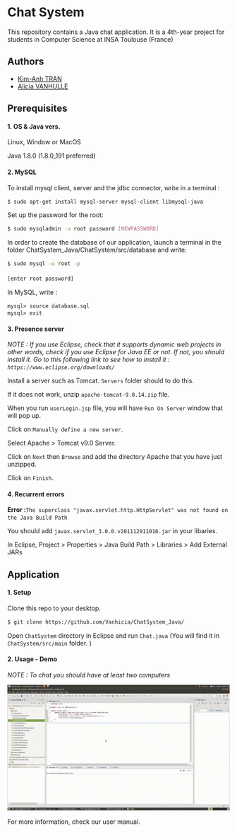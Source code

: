 Chat System
===================================
This repository contains a Java chat application. It is a 4th-year project for students in Computer Science at INSA Toulouse (France)

Authors
-------------------
* [Kim-Anh TRAN](mailto:katran@etud.insa-toulouse.fr)
* [Alicia VANHULLE](mailto:vanhulle@etud.insa-toulouse.fr)

Prerequisites
-------------------
#### 1. OS & Java vers.
Linux, Window or MacOS

Java 1.8.0 (1.8.0_191 preferred)

#### 2. MySQL

To install mysql client, server and the jdbc connector, write in a terminal :
```bash
$ sudo apt-get install mysql-server mysql-client libmysql-java
```

Set up the password for the root:
```bash
$ sudo mysqladmin -u root password [NEWPASSWORD]
```
In order to create the database of our application, launch a terminal in the folder ChatSystem_Java/ChatSystem/src/database and write:
```bash
$ sudo mysql -u root -p 

[enter root password]
```
In MySQL, write : 
```mysql
mysql> source database.sql
mysql> exit
```
#### 3. Presence server 

*NOTE : If you use Eclipse, check that it supports dynamic web projects in other words, check if you use Eclipse for Java EE or not.
If not, you should install it. Go to this following link to see how to install it : `https://www.eclipse.org/downloads/`*

Install a server such as Tomcat. `Servers` folder should to do this. 

If it does not work, unzip `apache-tomcat-9.0.14.zip` file.

When you run `userLogin.jsp` file, you will have `Run On Server` window that will pop up. 

Click on `Manually define a new server`. 

Select Apache > Tomcat v9.0 Server. 

Click on `Next` then `Browse` and add the directory Apache that you have just unzipped. 

Click on `Finish`.

#### 4. Recurrent errors

__Error :__`The superclass "javax.servlet.http.HttpServlet" was not found on the Java Build Path`

You should add `javax.servlet_3.0.0.v201112011016.jar` in your libaries.

In Eclipse, Project > Properties > Java Build Path > Libraries > Add External JARs 


Application
-------------------
#### 1. Setup
Clone this repo to your desktop. 
```bash
$ git clone https://github.com/Vanhicia/ChatSystem_Java/
```
Open `ChatSystem` directory in Eclipse and run `Chat.java` (You will find it in `ChatSystem/src/main` folder. )

#### 2. Usage - Demo
*NOTE : To chat you should have at least two computers*
<p>
<a href="https://github.com/Vanhicia/ChatSystem_Java/">
    <img src="https://raw.githubusercontent.com/Vanhicia/ChatSystem_Java/master/Conception/Demo.gif" />
</a></p>

For more information, check our user manual.
